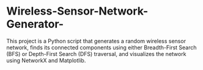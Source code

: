 # Wireless-Sensor-Network-Generator-
This project is a Python script that generates a random wireless sensor network, finds its connected components using either Breadth-First Search (BFS) or Depth-First Search (DFS) traversal, and visualizes the network using NetworkX and Matplotlib.
